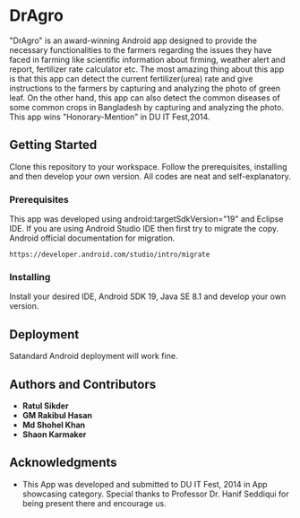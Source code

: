 # DrAgro

"DrAgro" is an award-winning Android app designed to provide the necessary functionalities to the farmers regarding the issues they have faced in farming like scientific information about firming, weather alert and report, fertilizer rate calculator etc. The most amazing thing about this app is that this app can detect the current fertilizer(urea) rate and give instructions to the farmers by capturing and analyzing the photo of green leaf. On the other hand, this app can also detect the common diseases of some common crops in Bangladesh by capturing and analyzing the photo. This app wins "Honorary-Mention" in DU IT Fest,2014.

## Getting Started

Clone this repository to your workspace. Follow the prerequisites, installing and then develop your own version. All codes are neat and self-explanatory.

### Prerequisites

This app was developed using android:targetSdkVersion="19" and Eclipse IDE. If you are using Android Studio IDE then first try to migrate the copy.
Android official documentation for migration.
```
https://developer.android.com/studio/intro/migrate
```

### Installing

Install your desired IDE, Android SDK 19, Java SE 8.1 and develop your own version.

## Deployment

Satandard Android deployment will work fine.

## Authors and Contributors

* **Ratul Sikder**
* **GM Rakibul Hasan**
* **Md Shohel Khan**
* **Shaon Karmaker**


## Acknowledgments

* This App was developed and submitted to DU IT Fest, 2014 in App showcasing category. Special thanks to Professor Dr. Hanif Seddiqui for being present there and encourage us.

